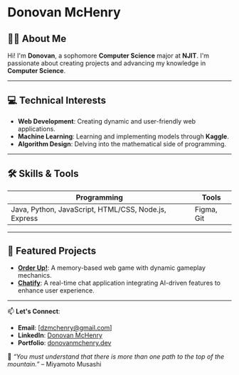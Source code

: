 # Donovan McHenry

## 👋🏽 About Me
Hi! I'm **Donovan**, a sophomore **Computer Science** major at **NJIT**. I'm passionate about creating projects and advancing my knowledge in **Computer Science**.

---

## 💻 Technical Interests
- **Web Development**: Creating dynamic and user-friendly web applications.
- **Machine Learning**: Learning and implementing models through **Kaggle**.
- **Algorithm Design**: Delving into the mathematical side of programming.

---

## 🛠️ Skills & Tools
| Programming | Tools          | 
|------------------------|---------------|
| Java, Python, JavaScript, HTML/CSS, Node.js, Express       | Figma, Git | 

---

## 🚀 Featured Projects
- **[Order Up!](https://github.com/donovanmchenry/Order-Up)**: A memory-based web game with dynamic gameplay mechanics.
- **[Chatify](https://github.com/donovanmchenry/Chatify)**: A real-time chat application integrating AI-driven features to enhance user experience.

---

📫 **Let's Connect**:  
- **Email**: [dzmchenry@gmail.com]
- **LinkedIn**: [Donovan McHenry](https://linkedin.com/in/donovanmchenry)  
- **Portfolio**: [donovanmchenry.dev](https://dzmchenry.netlify.app)

💭 *“You must understand that there is more than one path to the top of the mountain.”* – Miyamoto Musashi
